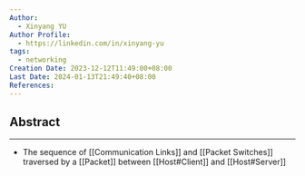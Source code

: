 ```yaml
---
Author:
  - Xinyang YU
Author Profile:
  - https://linkedin.com/in/xinyang-yu
tags:
  - networking
Creation Date: 2023-12-12T11:49:00+08:00
Last Date: 2024-01-13T21:49:40+08:00
References: 
---
```

## Abstract
---
- The sequence of [[Communication Links]] and [[Packet Switches]] traversed by a [[Packet]] between [[Host#Client]] and [[Host#Server]]